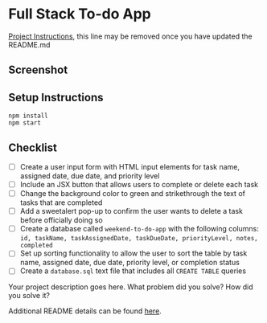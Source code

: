# Full Stack To-do App

[Project Instructions](./INSTRUCTIONS.md), this line may be removed once you have updated the README.md

## Screenshot


## Setup Instructions

```
npm install
npm start
```

## Checklist
- [ ] Create a user input form with HTML input elements for task name, assigned date, due date, and priority level
- [ ] Include an JSX button that allows users to complete or delete each task
- [ ] Change the background color to green and strikethrough the text of tasks that are completed
- [ ] Add a sweetalert pop-up to confirm the user wants to delete a task before officially doing so
- [ ] Create a database called `weekend-to-do-app` with the following columns: `id, taskName, taskAssignedDate, taskDueDate, priorityLevel, notes, completed`
- [ ] Set up sorting functionality to allow the user to sort the table by task name, assigned date, due date, priority level, or completion status
- [ ] Create a `database.sql` text file that includes all `CREATE TABLE` queries

Your project description goes here. What problem did you solve? How did you solve it?

Additional README details can be found [here](https://github.com/PrimeAcademy/readme-template/blob/master/README.md).
